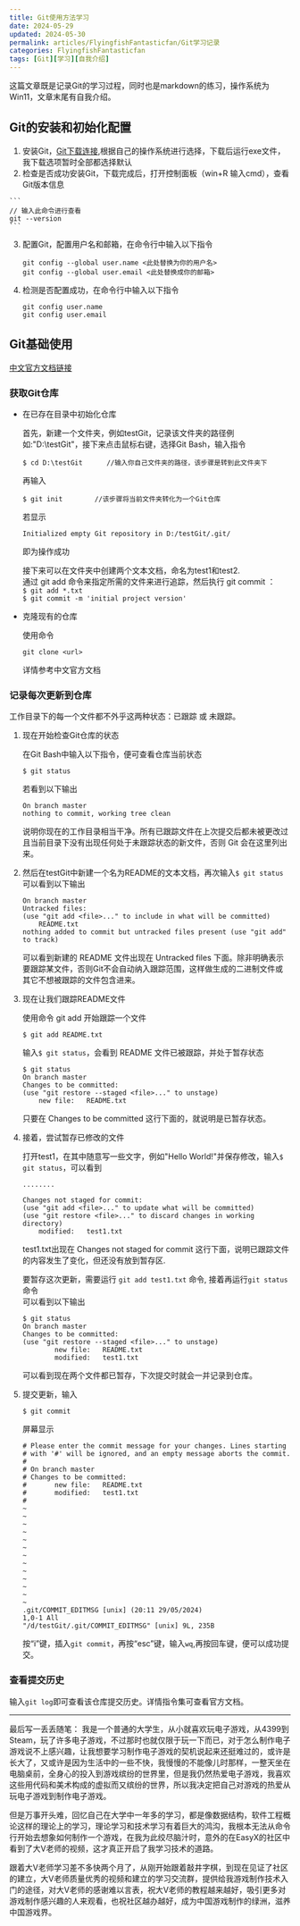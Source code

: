 ```yaml
---
title: Git使用方法学习
date: 2024-05-29
updated: 2024-05-30
permalink: articles/FlyingfishFantasticfan/Git学习记录
categories: FlyingfishFantasticfan
tags: [Git][学习][自我介绍]
---
```



这篇文章既是记录Git的学习过程，同时也是markdown的练习，操作系统为Win11，文章末尾有自我介绍。

## Git的安装和初始化配置
1. 安装Git，[Git下载连接](https://git-scm.com/download),根据自己的操作系统进行选择，下载后运行exe文件，我下载选项暂时全部都选择默认
2. 检查是否成功安装Git，下载完成后，打开控制面板（win+R 输入cmd），查看Git版本信息
<!-- More -->
    ```
    // 输入此命令进行查看
    git --version
    ```

3. 配置Git，配置用户名和邮箱，在命令行中输入以下指令

    ```
    git config --global user.name <此处替换为你的用户名>
    git config --global user.email <此处替换成你的邮箱>

    ```
4. 检测是否配置成功，在命令行中输入以下指令
    ```
    git config user.name
    git config user.email
    ```

## Git基础使用
[中文官方文档链接](https://git-scm.com/book/zh/v2/Git-%E5%9F%BA%E7%A1%80-%E8%8E%B7%E5%8F%96-Git-%E4%BB%93%E5%BA%93)  

### 获取Git仓库
- 在已存在目录中初始化仓库  

    首先，新建一个文件夹，例如testGit，记录该文件夹的路径例如:"D:\testGit"，接下来点击鼠标右键，选择Git Bash，输入指令
    ```
    $ cd D:\testGit      //输入你自己文件夹的路径，该步骤是转到此文件夹下
    ```
    再输入
    ```
    $ git init        //该步骤将当前文件夹转化为一个Git仓库
    ```
    若显示
    ```
    Initialized empty Git repository in D:/testGit/.git/
    ```
    即为操作成功  

    接下来可以在文件夹中创建两个文本文档，命名为test1和test2.  
    通过 git add 命令来指定所需的文件来进行追踪，然后执行 git commit ：      
    `$ git add *.txt`  
    `$ git commit -m 'initial project version'`  


- 克隆现有的仓库  

    使用命令
    ```
    git clone <url>
    ```
    详情参考中文官方文档  

### 记录每次更新到仓库
工作目录下的每一个文件都不外乎这两种状态：已跟踪 或 未跟踪。  

1. 现在开始检查Git仓库的状态  
   
   在Git Bash中输入以下指令，便可查看仓库当前状态
    ```
    $ git status
    ```
    若看到以下输出
    ```
    On branch master
    nothing to commit, working tree clean
    ```
    说明你现在的工作目录相当干净。所有已跟踪文件在上次提交后都未被更改过且当前目录下没有出现任何处于未跟踪状态的新文件，否则 Git 会在这里列出来。  

2. 然后在testGit中新建一个名为README的文本文档，再次输入`$ git status`  
    可以看到以下输出
    ```
    On branch master
    Untracked files:
    (use "git add <file>..." to include in what will be committed)
        README.txt
    nothing added to commit but untracked files present (use "git add" to track)
    ```
    可以看到新建的 README 文件出现在 Untracked files 下面。除非明确表示要跟踪某文件，否则Git不会自动纳入跟踪范围，这样做生成的二进制文件或其它不想被跟踪的文件包含进来。

3. 现在让我们跟踪README文件  

   使用命令 git add 开始跟踪一个文件
    ```
    $ git add README.txt
    ```
    输入`$ git status`，会看到 README 文件已被跟踪，并处于暂存状态
    ```
    $ git status
    On branch master
    Changes to be committed:
    (use "git restore --staged <file>..." to unstage)
        new file:   README.txt
    ```
    只要在 Changes to be committed 这行下面的，就说明是已暂存状态。 

4. 接着，尝试暂存已修改的文件
    
    打开test1，在其中随意写一些文字，例如"Hello World!"并保存修改，输入`$ git status`，可以看到
    ```
    ........  

    Changes not staged for commit:
    (use "git add <file>..." to update what will be committed)
    (use "git restore <file>..." to discard changes in working directory)
        modified:   test1.txt
    ```
    test1.txt出现在 Changes not staged for commit 这行下面，说明已跟踪文件的内容发生了变化，但还没有放到暂存区.  
    
    要暂存这次更新，需要运行 `git add test1.txt` 命令, 接着再运行`git status`命令  
    可以看到以下输出
    ```
    $ git status
    On branch master
    Changes to be committed:
    (use "git restore --staged <file>..." to unstage)
            new file:   README.txt
            modified:   test1.txt
    ```
    可以看到现在两个文件都已暂存，下次提交时就会一并记录到仓库。 

5. 提交更新，输入
    ```
    $ git commit
    ```
    屏幕显示
    ```
    # Please enter the commit message for your changes. Lines starting
    # with '#' will be ignored, and an empty message aborts the commit.
    #
    # On branch master
    # Changes to be committed:
    #       new file:   README.txt
    #       modified:   test1.txt
    #
    ~
    ~
    ~
    ~
    ~
    ~
    ~
    ~
    ~
    ~
    ~
    ~
    ~
    .git/COMMIT_EDITMSG [unix] (20:11 29/05/2024)                          1,0-1 All
    "/d/testGit/.git/COMMIT_EDITMSG" [unix] 9L, 235B
    ```
    按“i”键，插入`git commit`，再按“esc”键，输入`wq`,再按回车键，便可以成功提交。  

### 查看提交历史
输入`git log`即可查看该仓库提交历史。详情指令集可查看官方文档。  



---


最后写一丢丢随笔：
我是一个普通的大学生，从小就喜欢玩电子游戏，从4399到Steam，玩了许多电子游戏，不过那时也就仅限于玩一下而已，对于怎么制作电子游戏说不上感兴趣，让我想要学习制作电子游戏的契机说起来还挺难过的，或许是长大了，又或许是因为生活中的一些不快，我慢慢的不能像儿时那样，一整天坐在电脑桌前，全身心的投入到游戏缤纷的世界里，但是我仍然热爱电子游戏，我喜欢这些用代码和美术构成的虚拟而又缤纷的世界，所以我决定把自己对游戏的热爱从玩电子游戏到制作电子游戏。  

但是万事开头难，回忆自己在大学中一年多的学习，都是像数据结构，软件工程概论这样的理论上的学习，理论学习和技术学习有着巨大的鸿沟，我根本无法从命令行开始去想象如何制作一个游戏，在我为此绞尽脑汁时，意外的在EasyX的社区中看到了大V老师的视频，这才真正开启了我学习技术的道路。

跟着大V老师学习差不多快两个月了，从刚开始跟着敲井字棋，到现在见证了社区的建立，大V老师质量优秀的视频和建立的学习交流群，提供给我游戏制作技术入门的途径，对大V老师的感谢难以言表，祝大V老师的教程越来越好，吸引更多对游戏制作感兴趣的人来观看，也祝社区越办越好，成为中国游戏制作的绿洲，滋养中国游戏界。
